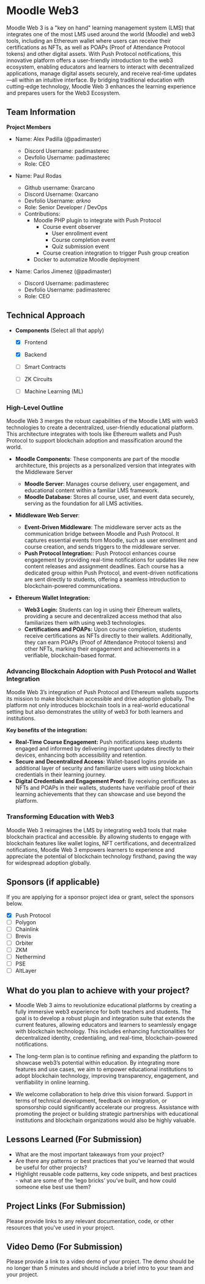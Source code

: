 # Moodle Web3

Moodle Web 3 is a "key on hand" learning management system (LMS) that integrates one of the most LMS used around the world (Moodle) and web3 tools, including an Ethereum wallet where users can receive their certifications as NFTs, as well as POAPs (Proof of Attendance Protocol tokens) and other digital assets. With Push Protocol notifications, this innovative platform offers a user-friendly introduction to the web3 ecosystem, enabling educators and learners to interact with decentralized applications, manage digital assets securely, and receive real-time updates—all within an intuitive interface. By bridging traditional education with cutting-edge technology, Moodle Web 3 enhances the learning experience and prepares users for the Web3 Ecosystem.

## Team Information

**Project Members**

- Name: Alex Padilla (@padimaster)

  - Discord Username: padimasterec
  - Devfolio Username: padimasterec
  - Role: CEO

- Name: Paul Rodas

  - Github username: 0xarcano
  - Discord Username: 0xarcano
  - Devfolio Username: _arkno_
  - Role: Senior Developer / DevOps
  - Contributions: 
    - Moodle PHP plugin to integrate with Push Protocol 
      - Course event observer
        - User enrollment event
        - Course completion event
        - Quiz submission event
      - Course creation integration to trigger Push group creation
    - Docker to automatize Moodle deployment

- Name: Carlos Jimenez (@padimaster)
  - Discord Username: padimasterec
  - Devfolio Username: padimasterec
  - Role: CEO

## Technical Approach

- **Components** (Select all that apply)

  - [x] Frontend
  - [x] Backend
  - [ ] Smart Contracts
  - [ ] ZK Circuits
  - [ ] Machine Learning (ML)


### **High-Level Outline**
Moodle Web 3 merges the robust capabilities of the Moodle LMS with web3 technologies to create a decentralized, user-friendly educational platform. This architecture integrates with tools like Ethereum wallets and Push Protocol to support blockchain adoption and massification around the world.

- **Moodle Components**:
These components are part of the moodle architecture, this projects as a personalized version that integrates with the Middleware Server
  - **Moodle Server**: Manages course delivery, user engagement, and educational content within a familiar LMS framework.
  - **Moodle Database**: Stores all course, user, and event data securely, serving as the foundation for all LMS activities.

- **Middleware Web Server**:
  - **Event-Driven Middleware**: The middleware server acts as the communication bridge between Moodle and Push Protocol. It captures essential events from Moodle, such as user enrollment and course creation, and sends triggers to the middleware server.
  - **Push Protocol Integration:**: Push Protocol enhances course engagement by providing real-time notifications for updates like new content releases and assignment deadlines. Each course has a dedicated group within Push Protocol, and event-driven notifications are sent directly to students, offering a seamless introduction to blockchain-powered communications.
- **Ethereum Wallet Integration:** 
  - **Web3 Login:** Students can log in using their Ethereum wallets, providing a secure and decentralized access method that also familiarizes them with using web3 technologies.
  - **Certifications and POAPs:** Upon course completion, students receive certifications as NFTs directly to their wallets. Additionally, they can earn POAPs (Proof of Attendance Protocol tokens) and other NFTs, marking their engagement and achievements in a verifiable, blockchain-based format.

### **Advancing Blockchain Adoption with Push Protocol and Wallet Integration**
Moodle Web 3’s integration of Push Protocol and Ethereum wallets supports its mission to make blockchain accessible and drive adoption globally. The platform not only introduces blockchain tools in a real-world educational setting but also demonstrates the utility of web3 for both learners and institutions.

**Key benefits of the integration:**
- **Real-Time Course Engagement:** Push notifications keep students engaged and informed by delivering important updates directly to their devices, enhancing both accessibility and retention.
- **Secure and Decentralized Access:** Wallet-based logins provide an additional layer of security and familiarize users with using blockchain credentials in their learning journey.
- **Digital Credentials and Engagement Proof:** By receiving certificates as NFTs and POAPs in their wallets, students have verifiable proof of their learning achievements that they can showcase and use beyond the platform.

### Transforming Education with Web3
Moodle Web 3 reimagines the LMS by integrating web3 tools that make blockchain practical and accessible. By allowing students to engage with blockchain features like wallet logins, NFT certifications, and decentralized notifications, Moodle Web 3 empowers learners to experience and appreciate the potential of blockchain technology firsthand, paving the way for widespread adoption globally.


## Sponsors (if applicable)

If you are applying for a sponsor project idea or grant, select the sponsors below.

- [x] Push Protocol
- [ ] Polygon
- [ ] Chainlink
- [ ] Brevis
- [ ] Orbiter
- [ ] ZKM
- [ ] Nethermind
- [ ] PSE
- [ ] AltLayer

## What do you plan to achieve with your project?
- Moodle Web 3 aims to revolutionize educational platforms by creating a fully immersive web3 experience for both teachers and students. The goal is to develop a robust plugin and integration suite that extends the current features, allowing educators and learners to seamlessly engage with blockchain technology. This includes enhancing functionalities for decentralized identity, credentialing, and real-time, blockchain-powered notifications.

- The long-term plan is to continue refining and expanding the platform to showcase web3’s potential within education. By integrating more features and use cases, we aim to empower educational institutions to adopt blockchain technology, improving transparency, engagement, and verifiability in online learning.

- We welcome collaboration to help drive this vision forward. Support in terms of technical development, feedback on integration, or sponsorship could significantly accelerate our progress. Assistance with promoting the project or building strategic partnerships with educational institutions and blockchain organizations would also be highly valuable.

## Lessons Learned (For Submission)

- What are the most important takeaways from your project?
- Are there any patterns or best practices that you've learned that would be useful for other projects?
- Highlight reusable code patterns, key code snippets, and best practices - what are some of the ‘lego bricks’ you’ve built, and how could someone else best use them?

## Project Links (For Submission)

Please provide links to any relevant documentation, code, or other resources that you've used in your project.

## Video Demo (For Submission)

Please provide a link to a video demo of your project. The demo should be no longer than 5 minutes and should include a brief intro to your team and your project.
